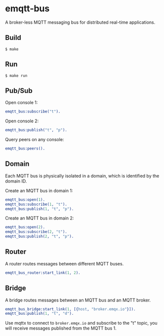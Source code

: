emqtt-bus
=========

A broker-less MQTT messaging bus for distributed real-time applications.

Build
-----

    $ make

Run
---
    $ make run

Pub/Sub
-------

Open console 1:

```erlang
emqtt_bus:subscribe("t").
```

Open console 2:

```erlang
emqtt_bus:publish("t", "p").
```

Query peers on any console:

```erlang
emqtt_bus:peers().
```

Domain
------

Each MQTT bus is physically isolated in a domain, which is identified by the domain ID.

Create an MQTT bus in domain 1:

```erlang
emqtt_bus:open(1).
emqtt_bus:subscribe(1, "t").
emqtt_bus:publish(1, "t", "p").
```
Create an MQTT bus in domain 2:

```erlang
emqtt_bus:open(2).
emqtt_bus:subscribe(2, "t").
emqtt_bus:publish(2, "t", "p").
```

Router
------

A router routes messages between different MQTT buses.

```erlang
emqtt_bus_router:start_link(1, 2).
```

Bridge
------

A bridge routes messages between an MQTT bus and an MQTT broker.

```erlang
emqtt_bus_bridge:start_link(1, [{host, "broker.emqx.io"}]).
emqtt_bus:publish(1, "t", "d").
```

Use mqttx to connect to `broker.emqx.io` and subscribe to the "t" topic, you will receive messages published from the MQTT bus 1.

